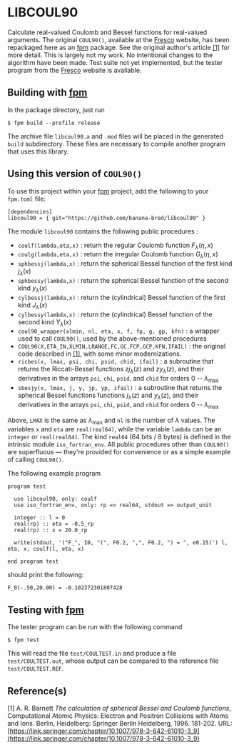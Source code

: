 # LIBCOUL90

Calculate real-valued Coulomb and Bessel functions for real-valued arguments.
The original `COUL90()`, available at the
[Fresco](https://www.fresco.org.uk/programs/barnett/index.htm) website, has been repackaged here as an
[fpm](https://github.com/fortran-lang/fpm) package.
See the original author's article [[1]](#1) for more detail.
This is largely not my work.
No intentional changes to the algorithm have been made.
Test suite not yet implemented, but the tester program from the
[Fresco](https://www.fresco.org.uk/programs/barnett/index.htm) website is available.

## Building with [fpm](https://github.com/fortran-lang/fpm)
In the package directory, just run

    $ fpm build --profile release

The archive file `libcoul90.a` and `.mod` files will be placed in the generated `build` subdirectory.
These files are necessary to compile another program that uses this library.

## Using this version of `COUL90()`

To use this project within your [fpm](https://github.com/fortran-lang/fpm) project, add the following to your `fpm.toml` file:

    [dependencies]
    libcoul90 = { git="https://github.com/banana-bred/libcoul90" }

The module `libcoul90` contains the following public procedures :

- `coulf(lambda,eta,x)` : return the regular Coulomb function $F_\lambda(\eta,x)$
- `coulg(lambda,eta,x)` : return the irregular Coulomb function $G_\lambda(\eta,x)$
- `sphbessj(lambda,x)` : return the spherical Bessel function of the first kind $j_\lambda(x)$
- `sphbessy(lambda,x)` : return the spherical Bessel function of the second kind $y_\lambda(x)$
- `cylbessj(lambda,x)` : return the (cylindrical) Bessel function of the first kind $J_\lambda(x)$
- `cylbessy(lambda,x)` : return the (cylindrical) Bessel function of the second kind $Y_\lambda(x)$
- `coul90_wrapper(xlmin, nl, eta, x, f, fp, g, gp, kfn)` : a wrapper used to call `COUL90()`, used by the above-mentioned procedures
- `COUL90(X,ETA_IN,XLMIN,LRANGE,FC,GC,FCP,GCP,KFN,IFAIL)` : the original code described in [[1]](#1), with some minor modernizations.
- `ricbes(x, lmax, psi, chi, psid, chid, ifail)` : a subroutine that returns the Riccati-Bessel functions $zj_\lambda(z)$ and $zy_\lambda(z)$, and their derivatives in the arrays
`psi`, `chi`, `psid`, and `chid` for orders $0$ -- $\lambda_\text{max}$
- `sbesjy(x, lmax, j, y, jp, yp, ifail)` : a subroutine that returns the spherical Bessel functions functions $j_\lambda(z)$ and $y_\lambda(z)$, and their derivatives in the arrays
`psi`, `chi`, `psid`, and `chid` for orders $0$ -- $\lambda_\text{max}$

Above, `LMAX` is the same as $\lambda_\text{max}$ and `nl` is the number of $\lambda$ values.
The variables `x` and `eta` are `real(real64)`, while the variable `lambda` can be an `integer` or `real(real64)`.
The kind `real64` (64 bits / 8 bytes) is defined in the intrinsic module `iso_fortran_env`.
All public procedures other than `COUL90()` are superfluous — they're provided for convenience or as a simple example of calling `COUL90()`.

The following example program

    program test

      use libcoul90, only: coulf
      use iso_fortran_env, only: rp => real64, stdout => output_unit

      integer :: l = 0
      real(rp) :: eta = -0.5_rp
      real(rp) :: x = 20.0_rp

      write(stdout, '("F_", I0, "(", F0.2, ",", F0.2, ") = ", e0.15)') l, eta, x, coulf(l, eta, x)

    end program test

should print the following:

    F_0(-.50,20.00) = -0.102372301807428

## Testing with [fpm](https://github.com/fortran-lang/fpm)

The tester program can be run with the following command

    $ fpm test

This will read the file `test/COULTEST.in` and produce a file `test/COULTEST.out`, whose output can be compared to the reference file `test/COULTEST.REF`.



## Reference(s)

<a id="1">[1]</a>
A. R. Barnett
*The calculation of spherical Bessel and Coulomb functions*,
Computational Atomic Physics: Electron and Positron Collisions with Atoms and Ions. Berlin, Heidelberg: Springer Berlin Heidelberg, 1996. 181-202.
URL: [https://link.springer.com/chapter/10.1007/978-3-642-61010-3_9](https://link.springer.com/chapter/10.1007/978-3-642-61010-3_9)
